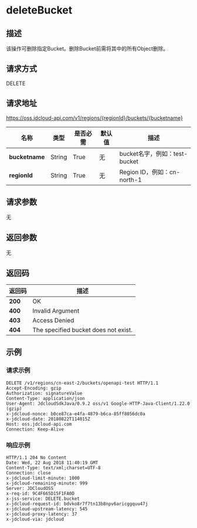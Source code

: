 # deleteBucket


## 描述
该操作可删除指定Bucket。删除Bucket前需将其中的所有Object删除。


## 请求方式
DELETE

## 请求地址
https://oss.jdcloud-api.com/v1/regions/{regionId}/buckets/{bucketname}

|名称|类型|是否必需|默认值|描述|
|---|---|---|---|---|
|**bucketname**|String|True|无|bucket名字，例如：test-bucket|
|**regionId**|String|True|无|Region ID，例如：cn-north-1|

## 请求参数
无

## 返回参数
无

## 返回码
|返回码|描述|
|---|---|
|**200**|OK|
|**400**|Invalid Argument|
|**403**|Access Denied|
|**404**|The specified bucket does not exist.|

## 示例
### 请求示例
```
DELETE /v1/regions/cn-east-2/buckets/openapi-test HTTP/1.1
Accept-Encoding: gzip
Authorization: signatureValue
Content-Type: application/json
User-Agent: JdcloudSdkJava/0.9.2 oss/v1 Google-HTTP-Java-Client/1.22.0 (gzip)
x-jdcloud-nonce: b0ce87ca-e4fa-4879-b6ca-85ff8056dc0a
x-jdcloud-date: 20180822T114015Z
Host: oss.jdcloud-api.com
Connection: Keep-Alive
```

### 响应示例
```
HTTP/1.1 204 No Content
Date: Wed, 22 Aug 2018 11:40:19 GMT
Content-Type: text/xml;charset=UTF-8
Connection: close
x-jdcloud-limit-minute: 1000
x-jdcloud-remaining-minute: 999
Server: JDCloudOSS
x-req-id: 9C4F665D15F1FA0D
x-jss-service: DELETE.bucket
x-jdcloud-request-id: bdvko8r7f7tn13b8npv6aricggquu47j
x-jdcloud-upstream-latency: 545
x-jdcloud-proxy-latency: 37
x-jdcloud-via: jdcloud
```
